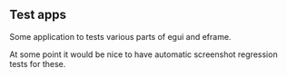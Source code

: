 ## Test apps
Some application to tests various parts of egui and eframe.

At some point it would be nice to have automatic screenshot regression tests for these.
